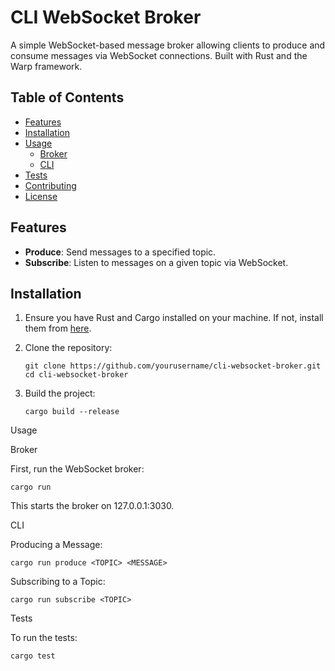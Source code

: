 # CLI WebSocket Broker

A simple WebSocket-based message broker allowing clients to produce and consume messages via WebSocket connections. Built with Rust and the Warp framework.

## Table of Contents

- [Features](#features)
- [Installation](#installation)
- [Usage](#usage)
  - [Broker](#broker)
  - [CLI](#cli)
- [Tests](#tests)
- [Contributing](#contributing)
- [License](#license)

## Features

- **Produce**: Send messages to a specified topic.
- **Subscribe**: Listen to messages on a given topic via WebSocket.

## Installation

1. Ensure you have Rust and Cargo installed on your machine. If not, install them from [here](https://www.rust-lang.org/tools/install).
2. Clone the repository:

       git clone https://github.com/yourusername/cli-websocket-broker.git
       cd cli-websocket-broker

3. Build the project:
   
       cargo build --release

Usage

Broker

First, run the WebSocket broker:

    cargo run

This starts the broker on 127.0.0.1:3030.

CLI

Producing a Message:

    cargo run produce <TOPIC> <MESSAGE>

Subscribing to a Topic:

    cargo run subscribe <TOPIC>

Tests

To run the tests:

    cargo test

